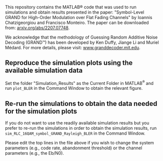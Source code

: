 This repository contains the MATLAB&reg; code that was used to run simulations and obtain results presented in the paper:
"Symbol-Level GRAND for High-Order Modulation over Flat Fading Channels" by Ioannis Chatzigeorgiou and Francisco Monteiro. The paper can be downloaded from: <a href="https://arxiv.org/abs/2207.07748" target="_blank">arxiv.org/abs/2207.07748</a>.

We acknowledge that the methodology of Guessing Random Additive Noise Decoding (GRAND&trade;) has been developed by Ken Duffy, Jiange Li and Muriel Médard. For more details, please visit: <a href="https://www.granddecoder.mit.edu/" target="_blank">www.granddecoder.mit.edu</a>.

## Reproduce the simulation plots using the available simulation data

Set the folder "Simulation_Results" as the Current Folder in MATLAB<sup>&reg;</sup> and run `plot_BLER` in the Command Window to obtain the relevant figure.

## Re-run the simulations to obtain the data needed for the simulation plots

If you do not want to use the readily available simulation results but you prefer to re-run the simulations in order to obtain the simulation results, run `sim_RLC_16QAM_symbol_GRAND_Rayleigh_BLER` in the Command Window.

Please edit the top lines in the file above if you wish to change the system parameters (e.g., code rate, abandonment threshold) or the channel parameters (e.g., the Eb/N0).
